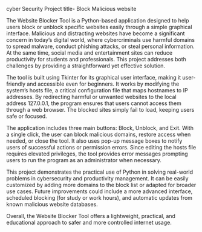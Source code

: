 cyber Security Project
title- Block Malicious website

The Website Blocker Tool is a Python-based application designed to help users block or unblock specific websites easily through a simple graphical interface. Malicious and distracting websites have become a significant concern in today’s digital world, where cybercriminals use harmful domains to spread malware, conduct phishing attacks, or steal personal information. At the same time, social media and entertainment sites can reduce productivity for students and professionals. This project addresses both challenges by providing a straightforward yet effective solution.

The tool is built using Tkinter for its graphical user interface, making it user-friendly and accessible even for beginners. It works by modifying the system’s hosts file, a critical configuration file that maps hostnames to IP addresses. By redirecting harmful or unwanted websites to the local address 127.0.0.1, the program ensures that users cannot access them through a web browser. The blocked sites simply fail to load, keeping users safe or focused.

The application includes three main buttons: Block, Unblock, and Exit. With a single click, the user can block malicious domains, restore access when needed, or close the tool. It also uses pop-up message boxes to notify users of successful actions or permission errors. Since editing the hosts file requires elevated privileges, the tool provides error messages prompting users to run the program as an administrator when necessary.

This project demonstrates the practical use of Python in solving real-world problems in cybersecurity and productivity management. It can be easily customized by adding more domains to the block list or adapted for broader use cases. Future improvements could include a more advanced interface, scheduled blocking (for study or work hours), and automatic updates from known malicious website databases.

Overall, the Website Blocker Tool offers a lightweight, practical, and educational approach to safer and more controlled internet usage.
